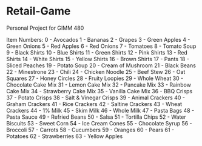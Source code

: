 # Retail-Game
Personal Project for GIMM 480

Item Numbers:
0 - Avocados
1 - Bananas
2 - Grapes
3 - Green Apples
4 - Green Onions
5 - Red Apples
6 - Red Onions
7 - Tomatoes
8 - Tomato Soup
9 - Black Shirts
10 - Blue Shirts
11 - Green Shirts
12 - Pink Shirts
13 - Red Shirts
14 - White Shirts
15 - Yellow Shirts
16 - Brown Shirts
17 - Pants
18 - Sliced Peaches
19 - Potato Soup
20 - Cream of Mushroom
21 - Black Beans
22 - Minestrone
23 - Chili
24 - Chicken Noodle
25 - Beef Stew
26 - Oat Squares
27 - Honey Circles
28 - Fruity Loopies
29 - Whole Wheat
30 - Chocolate Cake Mix
31 - Lemon Cake Mix
32 - Pancake Mix
33 - Rainbow Cake Mix
34 - Strawberry Cake Mix
35 - Vanilla Cake Mix
36 - BBQ Crisps
37 - Potato Crisps
38 - Salt & Vinegar Crisps
39 - Animal Crackers
40 - Graham Crackers
41 - Rice Crackers
42 - Saltine Crackers
43 - Wheat Crackers
44 - 1% Milk
45 - Skim Milk
46 - Whole Milk
47 - Pasta Bags
48 - Pasta Sauce
49 - Refried Beans
50 - Salsa
51 - Tortilla Chips
52 - Water Biscuits
53 - Sweet Corn
54 - Ice Cream Cones
55 - Chocolate Syrup
56 - Broccoli
57 - Carrots
58 - Cucumbers
59 - Oranges
60 - Pears
61 - Potatoes
62 - Strawberries
63 - Yellow Apples




















